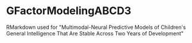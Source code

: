 # GFactorModelingABCD3
RMarkdown used for "Multimodal-Neural Predictive Models of Children's General Intelligence That Are Stable Across Two Years of Development"
